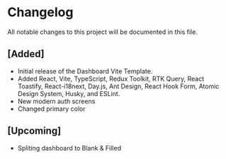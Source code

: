 # Changelog

All notable changes to this project will be documented in this file.

## [Added]

- Initial release of the Dashboard Vite Template.
- Added React, Vite, TypeScript, Redux Toolkit, RTK Query, React Toastify, React-i18next, Day.js, Ant Design, React Hook Form, Atomic Design System, Husky, and ESLint.
- New modern auth screens
- Changed primary color

## [Upcoming]

- Spliting dashboard to Blank & Filled